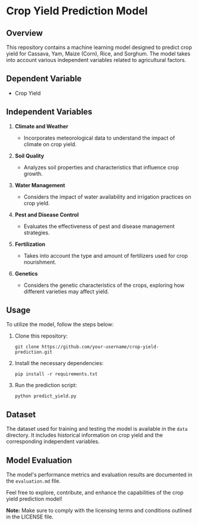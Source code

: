 # Crop Yield Prediction Model

## Overview

This repository contains a machine learning model designed to predict crop yield for Cassava, Yam, Maize (Corn), Rice, and Sorghum. The model takes into account various independent variables related to agricultural factors.

## Dependent Variable

- Crop Yield

## Independent Variables

1. **Climate and Weather**
   - Incorporates meteorological data to understand the impact of climate on crop yield.

2. **Soil Quality**
   - Analyzes soil properties and characteristics that influence crop growth.

3. **Water Management**
   - Considers the impact of water availability and irrigation practices on crop yield.

4. **Pest and Disease Control**
   - Evaluates the effectiveness of pest and disease management strategies.

5. **Fertilization**
   - Takes into account the type and amount of fertilizers used for crop nourishment.

6. **Genetics**
   - Considers the genetic characteristics of the crops, exploring how different varieties may affect yield.

## Usage

To utilize the model, follow the steps below:

1. Clone this repository:
   ```
   git clone https://github.com/your-username/crop-yield-prediction.git
   ```

2. Install the necessary dependencies:
   ```
   pip install -r requirements.txt
   ```

3. Run the prediction script:
   ```
   python predict_yield.py
   ```

## Dataset

The dataset used for training and testing the model is available in the `data` directory. It includes historical information on crop yield and the corresponding independent variables.

## Model Evaluation

The model's performance metrics and evaluation results are documented in the `evaluation.md` file.

Feel free to explore, contribute, and enhance the capabilities of the crop yield prediction model!

**Note:** Make sure to comply with the licensing terms and conditions outlined in the LICENSE file.
